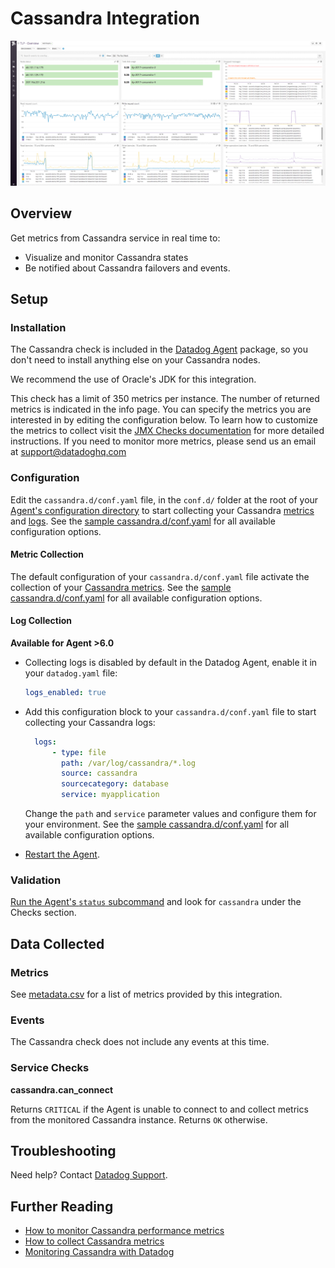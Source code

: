 # Cassandra Integration

![Cassandra default dashboard][1011]

## Overview

Get metrics from Cassandra service in real time to:

* Visualize and monitor Cassandra states
* Be notified about Cassandra failovers and events.

## Setup
### Installation

The Cassandra check is included in the [Datadog Agent][101] package, so you don't need to install anything else on your Cassandra nodes.

We recommend the use of Oracle's JDK for this integration.

This check has a limit of 350 metrics per instance. The number of returned metrics is indicated in the info page. You can specify the metrics you are interested in by editing the configuration below. To learn how to customize the metrics to collect visit the [JMX Checks documentation][102] for more detailed instructions. If you need to monitor more metrics, please send us an email at support@datadoghq.com

### Configuration

Edit the `cassandra.d/conf.yaml` file, in the `conf.d/` folder at the root of your [Agent's configuration directory][1012] to start collecting your Cassandra [metrics](#metric-collection) and [logs](#log-collection).
See the [sample cassandra.d/conf.yaml][103] for all available configuration options.

#### Metric Collection

The default configuration of your `cassandra.d/conf.yaml` file activate the collection of your [Cassandra metrics](#metrics).
See the [sample  cassandra.d/conf.yaml][103] for all available configuration options.

#### Log Collection

**Available for Agent >6.0**

* Collecting logs is disabled by default in the Datadog Agent, enable it in your `datadog.yaml` file:

  ```yaml
  logs_enabled: true
  ```

* Add this configuration block to your `cassandra.d/conf.yaml` file to start collecting your Cassandra logs:

  ```yaml
    logs:
        - type: file
          path: /var/log/cassandra/*.log
          source: cassandra
          sourcecategory: database
          service: myapplication
  ```

    Change the `path` and `service` parameter values and configure them for your environment.
    See the [sample  cassandra.d/conf.yaml][103] for all available configuration options.

* [Restart the Agent][104].

### Validation

[Run the Agent's `status` subcommand][105] and look for `cassandra` under the Checks section.

## Data Collected
### Metrics
See [metadata.csv][106] for a list of metrics provided by this integration.

### Events
The Cassandra check does not include any events at this time.

### Service Checks
**cassandra.can_connect**

Returns `CRITICAL` if the Agent is unable to connect to and collect metrics from the monitored Cassandra instance. Returns `OK` otherwise.

## Troubleshooting
Need help? Contact [Datadog Support][107].

## Further Reading

* [How to monitor Cassandra performance metrics][108]
* [How to collect Cassandra metrics][109]
* [Monitoring Cassandra with Datadog][1010]


[101]: https://app.datadoghq.com/account/settings#agent
[102]: https://docs.datadoghq.com/integrations/java/
[103]: https://github.com/DataDog/integrations-core/blob/master/cassandra/datadog_checks/cassandra/data/conf.yaml.example
[104]: https://docs.datadoghq.com/agent/faq/agent-commands/#start-stop-restart-the-agent
[105]: https://docs.datadoghq.com/agent/faq/agent-commands/#agent-status-and-information
[106]: https://github.com/DataDog/integrations-core/blob/master/cassandra/metadata.csv
[107]: https://docs.datadoghq.com/help/
[108]: https://www.datadoghq.com/blog/how-to-monitor-cassandra-performance-metrics/
[109]: https://www.datadoghq.com/blog/how-to-collect-cassandra-metrics/
[1010]: https://www.datadoghq.com/blog/monitoring-cassandra-with-datadog/
[1011]: https://raw.githubusercontent.com/DataDog/integrations-core/master/cassandra/images/cassandra_dashboard.png
[1012]: https://docs.datadoghq.com/agent/faq/agent-configuration-files/#agent-configuration-directory
